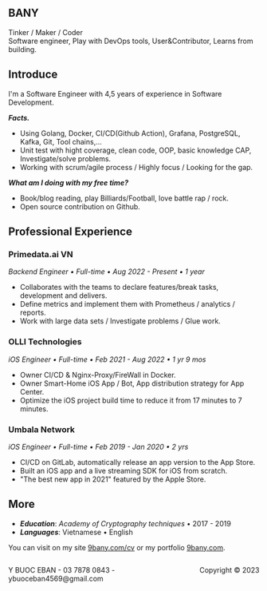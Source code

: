 ## BANY
Tinker / Maker / Coder
<br/>
Software engineer, Play with DevOps tools, User&Contributor, Learns from building.

## Introduce
I'm a Software Engineer with 4,5 years of experience in Software Development.

***Facts.***
- Using Golang, Docker, CI/CD(Github Action), Grafana, PostgreSQL, Kafka, Git, Tool chains,...
- Unit test with hight coverage, clean code, OOP, basic knowledge CAP, Investigate/solve problems.
- Working with scrum/agile process / Highly focus / Looking for the gap.

***What am I doing with my free time?***
- Book/blog reading, play Billiards/Football, love battle rap / rock.
- Open source contribution on Github.

## Professional Experience
### Primedata.ai VN
*Backend Engineer • Full-time • Aug 2022 - Present • 1 year*
- Collaborates with the teams to declare features/break tasks, development and delivers.
- Define metrics and implement them with Prometheus / analytics / reports.
- Work with large data sets / Investigate problems / Glue work.

### OLLI Technologies
*iOS Engineer • Full-time • Feb 2021 - Aug 2022 • 1 yr 9 mos*
- Owner CI/CD & Nginx-Proxy/FireWall in Docker.
- Owner Smart-Home iOS App / Bot, App distribution strategy for App Center.
- Optimize the iOS project build time to reduce it from 17 minutes to 7 minutes.

### Umbala Network
*iOS Engineer • Full-time • Feb 2019 - Jan 2020 • 2 yrs*
- CI/CD on GitLab, automatically release an app version to the App Store.
- Built an iOS app and a live streaming SDK for iOS from scratch.
- "The best new app in 2021" featured by the Apple Store.
## More
- ***Education***: *Academy of Cryptography techniques* • 2017 - 2019
- ***Languages***: Vietnamese • English

You can visit on my site [9bany.com/cv](https://9bany.com/cv) or my portfolio [9bany.com](https://9bany.com).


<footer>
<p style="float:left; width: 60%;">
Y BUOC EBAN - 03 7878 0843 - ybuoceban4569@gmail.com
</p>
<p style="float:left; width: 40%; text-align:right;">
Copyright © 2023
</p>
</footer>